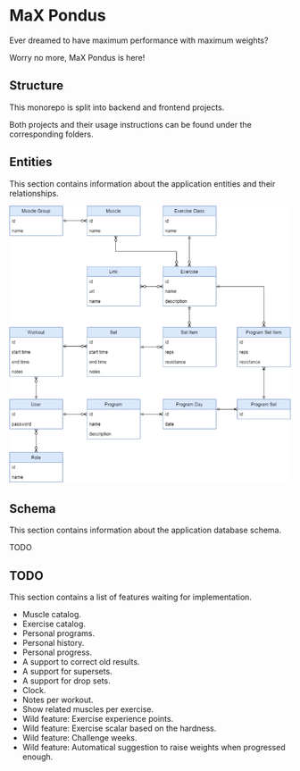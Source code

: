 # MaX Pondus
Ever dreamed to have maximum performance with maximum weights?

Worry no more, MaX Pondus is here!

## Structure
This monorepo is split into backend and frontend projects.

Both projects and their usage instructions can be found under the corresponding folders.

## Entities
This section contains information about the application entities and their relationships.

![alt text](https://github.com/toivjon/max-pondus/blob/main/documentation/entities.png "Entities")

## Schema
This section contains information about the application database schema.

TODO

## TODO
This section contains a list of features waiting for implementation.

- Muscle catalog.
- Exercise catalog.
- Personal programs.
- Personal history.
- Personal progress.
- A support to correct old results.
- A support for supersets.
- A support for drop sets.
- Clock.
- Notes per workout.
- Show related muscles per exercise.
- Wild feature: Exercise experience points.
- Wild feature: Exercise scalar based on the hardness.
- Wild feature: Challenge weeks.
- Wild feature: Automatical suggestion to raise weights when progressed enough.